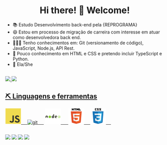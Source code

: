 ### <h1 align="center"> Hi there! 🌻 Welcome! </h1>


- 📚 Estudo Desenvolvimento back-end pela {REPROGRAMA}
- 😄 Estou em processo de migração de carreira com interesse em atuar como desenvolvedora back end.
- 👩🏻‍💻 Tenho conhecimentos em: Git (versionamento de código), JavaScript, Node.js, API Rest.
- 🌱 Pouco conhecimento em HTML e CSS e pretendo incluir TypeScript e Python.
- 👩 Ela/She

##

<div>
  <a href="https://github.com/luuamello">
  <img height="180em" src="https://github-readme-stats.vercel.app/api?username=luuamello&show_icons=true&theme=jolly&include_all_commits=true&count_private=true"/>
  <img height="180em" src="https://github-readme-stats.vercel.app/api/top-langs/?username=luuamello&layout=compact&langs_count=7&theme=jolly"/>
</div>

## ⛏️ Linguagens e ferramentas

<a href="https://developer.mozilla.org/en-US/docs/Web/JavaScript" target="_blank" rel="noreferrer"> <img src="https://raw.githubusercontent.com/devicons/devicon/master/icons/javascript/javascript-original.svg" alt="javascript" width="50" height="50"/>&nbsp;&nbsp;&nbsp;&nbsp; </a>
<a href="https://git-scm.com/" target="_blank" rel="noreferrer"> <img src="https://www.vectorlogo.zone/logos/git-scm/git-scm-icon.svg" alt="git" width="50" height="50"/>&nbsp;&nbsp;&nbsp;&nbsp;&nbsp;</a> 
<a href="https://nodejs.org" target="_blank" rel="noreferrer"> <img src="https://raw.githubusercontent.com/devicons/devicon/master/icons/nodejs/nodejs-original-wordmark.svg" alt="nodejs" width="50" height="50"/>&nbsp;&nbsp;&nbsp;&nbsp;&nbsp; </a>
 <a href="https://www.w3.org/html/" target="_blank" rel="noreferrer"> <img src="https://raw.githubusercontent.com/devicons/devicon/master/icons/html5/html5-original-wordmark.svg" alt="html5" width="50" height="50"/>&nbsp;&nbsp;&nbsp;&nbsp; </a>
 <a href="https://www.w3schools.com/css/" target="_blank" rel="noreferrer"> <img src="https://raw.githubusercontent.com/devicons/devicon/master/icons/css3/css3-original-wordmark.svg" alt="css3" width="50" height="50"/>&nbsp;&nbsp;&nbsp;&nbsp; </a> 
 
 ##
 
 <a href="https://www.linkedin.com/in/luana-melo-0486a9259/" target="_blank"><img src="https://img.shields.io/badge/-LinkedIn-%230077B5?style=for-the-badge&logo=linkedin&logoColor=white" target="_blank"></a> 
  <a href="https://www.instagram.com/luuamello/" target="_blank"><img src="https://img.shields.io/badge/-Instagram-%23E4405F?style=for-the-badge&logo=instagram&logoColor=white" target="_blank"></a>
  <a href = "mailto:luanamellof97@gmail.com"><img src="https://img.shields.io/badge/-Gmail-%23333?style=for-the-badge&logo=gmail&logoColor=white" target="_blank"></a>
    <a href="https://web.facebook.com/luanamellof/" target="_blank"><img src="https://img.shields.io/badge/Facebook-1877F2?style=for-the-badge&logo=facebook&logoColor=white" target="_blank"></a>

